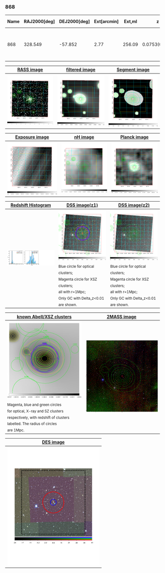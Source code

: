 <div STYLE="page-break-after: always;"></div>

### 868

|Name|RAJ2000[deg]|DEJ2000[deg] |Ext[arcmin]| Ext,ml | z | z_src| C|GC(XSZ,Delta_z<0.01)| GC(OPT,Delta_z<0.01)|GC| R_sig[arcmin] | R500[arcmin] | R500[Mpc]| CRsig[c/s] | CR500[c/s] |L500[1E44 erg/s]|F500[1E-12 erg/s/cm^2]| M500[1E14 Msun]|Tx[keV]|Cnt_sig|Beta|Rc[arcmin]|Comment|Alias|
|---|---|---|---|---|---|------|---|--------|---------|----------|---|---|---|---|---|---|---|---|---|---|---|---|---|---|
|868| 328.549| -57.852| 2.77| 256.09| 0.0753(0.005)| z1, z_xsz| B| MCXC, PSZ2, Tar, XB| A, W| A, MCXC, N, PSZ2, Tar, W, XB| 22.725| 12.377| 1.061| 0.838(0.079)| 0.779(0.074)| 2.086(0.092)| 15.007(0.663)| 3.65(0.08)| 4.87(0.07)| 301.0| 0.723(-0.043+0.052)| 4.129(-0.472+0.533)| -| k348|

|[RASS image](../image/868/868_img.pdf)|[filtered image](../image/868/868_fil.pdf)|[Segment image](../image/868/868_seg.pdf)|
|-------------------|--------------------|-------------------|
| <img src="../image/868/868_img.png" width="300">  | <img src="../image/868/868_fil.png" width="300">   | <img src="../image/868/868_seg.png" width="300">  |

|[Exposure image](../image/868/868_mex.pdf)| [nH image](../image/868/868_nh.pdf)| [Planck image](../image/868/868_p.pdf)|
|-------------------|--------------------|-------------------|
|<img src="../image/868/868_mex.png" width="300">   | <img src="../image/868/868_nh.png" width="300">    | <img src="../image/868/868_p.png" width="300"> |

|[Redshift Histogram](../image/868/868_zg.pdf) | [DSS image(z1)](../image/868/868_dss_z1.pdf)      |  [DSS image(z2)](../image/868/868_dss_z2.pdf)    |
|-------------------|--------------------|-------------------|
|<img src="../image/868/868_zg.png" width="300"> |<img src="../image/868/868_dss_z1.png" width="300"> <sub><br>Blue circle for optical clusters; <br>Magenta circle for XSZ clusters; <br>all with r=1Mpc; <br>Only GC with Delta_z<0.01 are shown. </sub>| <img src="../image/868/868_dss_z2.png" width="300"><sub><br>Blue circle for optical clusters; <br>Magenta circle for XSZ clusters; <br>all with r=1Mpc; <br>Only GC with Delta_z<0.01 are shown. </sub> |

|[known Abell/XSZ clusters](../image/868/868_gc.pdf) | [2MASS image](../image/868/868_2mass.pdf)      |
|-------------------|-------------------|
|<img src=../image/868/868_gc.png width="300"> <br><sub>Magenta, blue and green circles <br>for optical, X-ray and SZ clusters <br>respectively, with redshift of clusters <br>labelled. The radius of circles <br>are 1Mpc.</sub>|<img src="../image/868/868_2mass.png" width="300">  |

|[DES image](../image/868/868_des.pdf)   |
|-------------------|
| <img src="../image/868/868_des.pdf" width="300">  |
